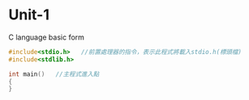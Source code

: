 # Unit-1
C language basic form
```C
#include<stdio.h>   //前置處理器的指令，表示此程式將載入stdio.h(標頭檔)
#include<stdlib.h>

int main()   //主程式進入點
{
}
```
